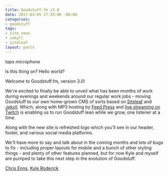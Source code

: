 ```yaml
---
title: Goodstuff.fm v3.0
date: 2017-03-05 17:35:00 -06:00
categories:
- goodstuff
tags:
- site news
- jekyll
- siteleaf
layout: posts
---
```


*taps microphone*

Is this thing on? Hello world?

Welcome to Goodstuff.fm, version 3.0!

We're excited to finally be able to unveil what has been months of work during evenings and weekends around our regular work jobs - moving Goodstuff to our own home-grown CMS of sorts based on [Siteleaf](https://www.siteleaf.com) and [Jekyll](http://jekyllrb.com). Which, along with MP3 hosting by [Feed.Press](https://feed.press) and [live streaming on Twitch](https://www.twitch.tv/goodstuff_fm) is enabling us to run Goodstuff lean while we grow, one listener at a time.

Along with the new site is refreshed logo which you'll see in our header, footer, and various social media platforms.

We'll have more to say and talk about in the coming months and lots of bugs to fix - including proper layouts for mobile and a bunch of other styling things - and plenty of other features planned, but for now Kyle and myself are pumped to take this next step in the evolution of Goodstuff.

[Chris Enns](https://www.twitter.com/ichris), [Kyle Roderick](https://twitter.com/dogburps)